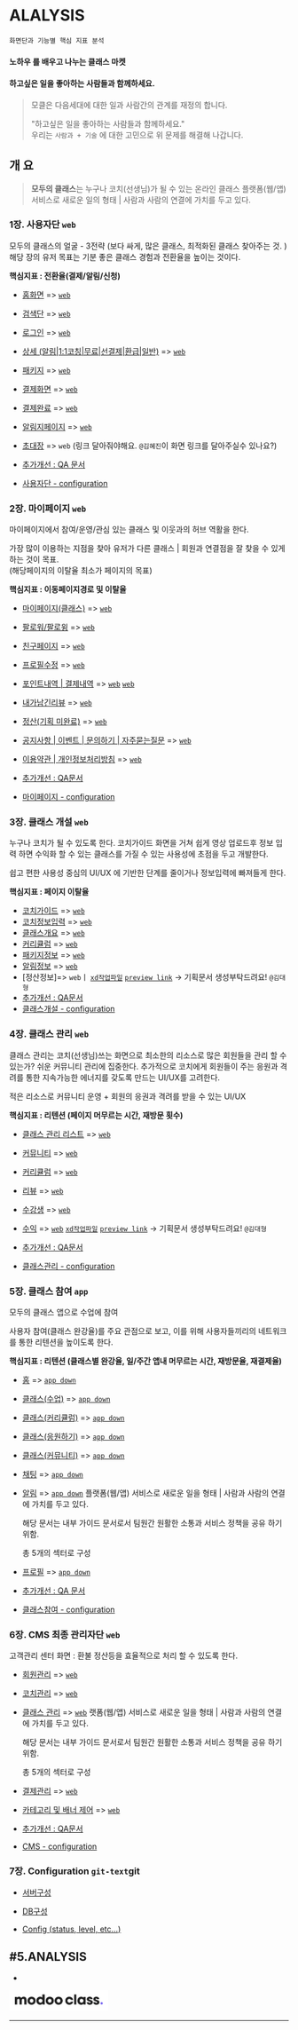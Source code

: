 

# ALALYSIS

`화면단과 기능별 핵심 지표 분석`

#### **노하우** 를 배우고 나누는 클래스 마켓 

#### 하고싶은 일을 좋아하는 사람들과 함께하세요.


> 모클은 다음세대에 대한 일과 사람간의 관계를 재정의 합니다. 
>
> "하고싶은 일을 좋아하는 사람들과 함께하세요."    
> 우리는 `사람과 + 기술` 에 대한 고민으로 위 문제를 해결해 나갑니다.  





## **개 요**

>  **모두의 클래스**는 누구나 코치(선생님)가 될 수 있는 온라인 클래스 플랫폼(웹/앱) 서비스로 
>  새로운 일의 형태 | 사람과 사람의 연결에 가치를 두고 있다. 


###  1장. 사용자단  `web`

모두의 클래스의 얼굴 - 3전략 (보다 싸게, 많은 클래스, 최적화된 클래스 찾아주는 것. )
해당 장의 유저 목표는 기분 좋은 클래스 경험과 전환율을 높이는 것이다.

**핵심지표 : 전환율(결제/알림/신청)**

- [홈화면](service/ch1_home)  => [`web`](https://www.modooclass.net/) 

- [검색단](service/ch1_home/search) => [`web`](https://www.modooclass.net/class/search)  

- [로그인](service/ch1_home/login)   =>   [`web`](https://www.modooclass.net/modoo/login)

- [상세 (알림|1:1코칭|무료|선결제|환급|일반)](service/ch1_home/detail)   =>  [`web`](https://www.modooclass.net/class/classDetail/483)

- [패키지](service/ch1_home/package)   =>  [`web`](https://www.modooclass.net/class/pay/package/488)

- [결제화면](service/ch1_home/pay)   =>  [`web`](https://www.modooclass.net/class/pay/payinfo/488/214)

- [결제완료](service/ch1_home/confirm)   =>   [`web`](https://www.modooclass.net/class/group/436)

- [알림지페이지](service/ch1_home/alram)   =>  [`web`](https://www.modooclass.net/class/confirm/alarm/646/member/140019?token=eyJ0eXAiOiJKV1QiLCJhbGciOiJIUzI1NiJ9.eyJpc3MiOiJodHRwczpcL1wvYXBpLmVuZml0Lm5ldFwvYXBpXC92M1wvb3BlbmNhbGxcLzY0NiIsImlhdCI6MTU2MjcxNDczNSwiZXhwIjoxNTYzOTI0MzM1LCJuYmYiOjE1NjI3MTQ3MzUsImp0aSI6IlY4cUZlNVdUZVppbk9YYzYiLCJzdWIiOjE0MDAxOSwicHJ2IjoiOTYyYTE0ZDQ4YzQyOWUzYTZhYWIzNjEwYzAzNTJiZmJiNDVlZmM1OCJ9.42H7yjucquFfqHzDn5Xoo_Rf9qqEs16Oa50c3iO0T-g)

- [초대장](service/ch1_home/detail_invitation.md)  =>  `web` (링크 달아줘야해요. `@김혜진`이 화면 링크를 달아주실수 있나요?)

- [추가개선 : QA 문서](service/ch1_home/upgrade)

- [사용자단 - configuration ](service/ch1_home/config)



###  2장. 마이페이지  `web` 

마이페이지에서 참여/운영/관심 있는 클래스 및 이웃과의 허브 역활을 한다.   

가장 많이 이용하는 지점을 찾아 유저가 다른 클래스 | 회원과 연결점을 잘 찾을 수 있게 하는 것이 목표.  
(해당페이지의 이탈율 최소가 페이지의 목표)  

**핵심지표 : 이동페이지경로 및 이탈율**

- [마이페이지(클래스)](service/ch2_my_class)  => [`web`](https://www.modooclass.net/class/user/mypage) 

- [팔로워/팔로윙](service/ch2_my_class/follow)  => [`web`](https://www.modooclass.net/class/user/following/140019) 

- [친구페이지](service/ch2_my_class/friend) => [`web`](https://www.modooclass.net/class/user/friend_profile/138568)

- [프로필수정](service/ch2_my_class/edit)  => [`web`](https://www.modooclass.net/class/user/following/140019) 

- [포인트내역 | 결제내역](service/ch2_my_class/point) => [`web`](https://www.modooclass.net/class/user/point) [`web`](https://www.modooclass.net/class/user/payment) 

- [내가남긴리뷰](service/ch2_my_class/review) => [`web`](https://www.modooclass.net/class/user/review) 

- [정산(기획 미완료)](service/ch2_my_class/accounts) => [`web`](https://www.modooclass.net/class/user/following/140019) 

- [공지사항 | 이벤트 | 문의하기 | 자주묻는질문](service/ch2_my_class/board) => [`web`](https://www.modooclass.net/class/user/following/140019) 

- [이용약관 | 개인정보처리방침](service/ch2_my_class/notice) => [`web`](https://www.modooclass.net/class/user/following/140019) 

- [추가개선 :  QA문서](service/ch2_my_class/upgrade)

- [마이페이지 - configuration](service/ch2_my_class/config)

  
  
  

###  3장. 클래스 개설  `web`

누구나 코치가 될 수 있도록 한다. 코치가이드 화면을 거쳐 쉽게 영상 업로드후 정보 입력 하면 수익화 할 수 있는 클래스를 가질 수 있는 사용성에 초점을 두고 개발한다. 

쉽고 편한 사용성 중심의  UI/UX 에 기반한 단계를 줄이거나 정보입력에 빠져들게 한다. 

**핵심지표 : 페이지 이탈율**

- [코치가이드](service/ch3_open_class/) => [`web`](https://www.modooclass.net/class/center) 
- [코치정보입력](service/ch3_open_class/coach) => [`web`](https://www.modooclass.net/class/user/coach_propose) 
- [클래스개요](service/ch3_open_class/info) => [`web`](https://www.modooclass.net/class/user/class_create) 
- [커리큘럼](service/ch3_open_class/curriculum) => [`web`](https://www.modooclass.net/class/user/class_curriculum) 
- [패키지정보](service/ch3_open_class/package) => [`web`](https://www.modooclass.net/class/user/class_package) 
- [알림정보](service/ch3_open_class/alram) => [`web`](https://www.modooclass.net/class/user/class_complete) 
- [정산정보]=> `web`ㅣ [`xd작업파일`](https://drive.google.com/file/d/1VWz6TPJ8OQfcsPJJlW0humVNY2EoA55Z/view?usp=sharing) [`preview link`](https://xd.adobe.com/spec/e3c529c2-4fd2-4f43-4a29-f5e5b723e65c-95f4/) -> 기획문서 생성부탁드려요! `@김대형`
- [추가개선 :  QA문서](service/ch3_open_class/upgrade)
- [클래스개설 - configuration](service/ch3_open_class/config)


###  4장. 클래스 관리  `web`

클래스 관리는 코치(선생님)쓰는 화면으로 최소한의 리소스로 많은 회원들을 관리 할 수 있는가? 쉬운 커뮤니티 관리에 집중한다. 추가적으로 코치에게 회원들이 주는 응원과 격려를 통한 지속가능한 에너지를 갖도록 만드는 UI/UX를 고려한다. 

적은 리소스로 커뮤니티 운영 + 회원의 응권과 격려를 받을 수 있는  UI/UX

**핵심지표 : 리텐션 (페이지 머무르는 시간, 재방문 횟수)**

- [클래스 관리 리스트](service/ch4_manage_class/) => [`web`](https://www.modooclass.net/class/manager/list) 

- [커뮤니티](service/ch4_manage_class/community) => [`web`](https://www.modooclass.net/class/manager/course/468/community) 

- [커리큘럼](service/ch4_manage_class/curriculum) => [`web`](https://www.modooclass.net/class/manager/course/468/curriculum) 

- [리뷰](service/ch4_manage_class/review) => [`web`](https://www.modooclass.net/class/manager/course/468/review) 

- [수강생](service/ch4_manage_class/member) => [`web`](https://www.modooclass.net/class/manager/course/468/attendee) 

- [수익](service/ch4_manage_class/curriculum/profit) => [`web`](https://www.modooclass.net/class/user/following/140019) [`xd작업파일`](https://drive.google.com/open?id=1IUoOJ3roo3wUhXRmvJGRm07KUyLRdQIl) [`preview link`](https://xd.adobe.com/spec/777b7762-cc4a-4ab0-7925-bd6ec53676f4-014a/) -> 기획문서 생성부탁드려요! `@김대형`
- [추가개선 :  QA문서](service/ch4_manage_class/upgrade)

- [클래스관리 - configuration](service/ch4_manage_class/config)


###  5장. 클래스 참여  `app`

모두의 클래스 앱으로 수업에 참여

사용자 참여(클래스 완강율)를 주요 관점으로 보고, 이를 위해 사용자들끼리의 네트워크를 통한 리텐션을 높이도록 한다. 

**핵심지표 : 리텐션 (클래스별 완강율, 일/주간 앱내 머무르는 시간, 재방문율, 재결제율)**

- [홈](service/ch5_join_class/) => [`app down`](https://www.modooclass.net/class/user/following/140019) 

- [클래스(수업)](service/ch5_join_class/class) => [`app down`](https://www.modooclass.net/class/user/following/140019) 

- [클래스(커리큘럼)](service/ch5_join_class/curriculum) => [`app down`](https://www.modooclass.net/class/user/following/140019) 

- [클래스(응원하기)](service/ch5_join_class/cheer) => [`app down`](https://www.modooclass.net/class/user/following/140019) 

- [클래스(커뮤니티)](service/ch5_join_class/community) => [`app down`](https://www.modooclass.net/class/user/following/140019) 

- [채팅](service/ch5_join_class/chat) => [`app down`](https://www.modooclass.net/class/user/following/140019) 

- [알림](service/ch5_join_class/alram) => [`app down`](https://www.modooclass.net/class/user/following/140019) 플랫폼(웹/앱) 서비스로 
  새로운 일을 형태 | 사람과 사람의 연결에 가치를 두고 있다. 

  해당 문서는 내부 가이드 문서로서 팀원간 원활한 소통과 서비스 정책을 공유 하기 위함.

  총 5개의 섹터로 구성

- [프로필](service/ch5_join_class/profile) => [`app down`](https://www.modooclass.net/class/user/following/140019) 

- [추가개선 :  QA 문서](service/ch5_join_class/upgrade)

- [클래스참여 - configuration](service/ch5_join_class/config)



### 6장. CMS 최종 관리자단  `web`

고객관리 센터 화면 : 환불 정산등을 효율적으로 처리 할 수 있도록 한다. 

- [회원관리](service/ch6_admin_cms/members) => [`web`](https://www.modooclass.net/class/user/following/140019) 

- [코치관리](service/ch6_admin_cms/coachs) => [`web`](https://www.modooclass.net/class/user/following/140019) 

- [클래스 관리](service/ch6_admin_cms/class) => [`web`](https://www.modooclass.net/class/user/following/140019) 랫폼(웹/앱) 서비스로 
  새로운 일을 형태 | 사람과 사람의 연결에 가치를 두고 있다. 

  해당 문서는 내부 가이드 문서로서 팀원간 원활한 소통과 서비스 정책을 공유 하기 위함.

  총 5개의 섹터로 구성

- [결제관리](service/ch6_admin_cms/payments) => [`web`](https://www.modooclass.net/class/user/following/140019) 

- [카테고리 및 배너 제어](service/ch6_admin_cms/etc) => [`web`](https://www.modooclass.net/class/user/following/140019) 

- [추가개선 :  QA문서](service/ch6_admin_cms/upgrade)

- [CMS - configuration](service/ch6_admin_cms/config)


###  7장. Configuration  `git-text`git

- [서버구성](service/ch7_configuration/server)

- [DB구성](service/ch7_configuration/db)

- [Config (status, level, etc...)](service/ch7_configuration/config)




## **#5.ANALYSIS**

- 









![](assets/image/logo1024.png)

-----------------------------------------------------------------------------------------------------------------------------------

